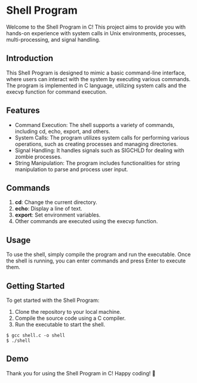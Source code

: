 # Shell Program
Welcome to the Shell Program in C! This project aims to provide you with hands-on experience with system calls in Unix environments, processes, multi-processing, and signal handling.

## Introduction
This Shell Program is designed to mimic a basic command-line interface, where users can interact with the system by executing various commands. The program is implemented in C language, utilizing system calls and the execvp function for command execution.

## Features
  * Command Execution: The shell supports a variety of commands, including cd, echo, export, and others.
  * System Calls: The program utilizes system calls for performing various operations, such as creating processes and managing directories.
  * Signal Handling: It handles signals such as SIGCHLD for dealing with zombie processes.
  * String Manipulation: The program includes functionalities for string manipulation to parse and process user input.
    
## Commands
  1. **cd**: Change the current directory.
  2. **echo**: Display a line of text.
  3. **export**: Set environment variables.
  4. Other commands are executed using the execvp function.
     
## Usage
To use the shell, simply compile the program and run the executable. Once the shell is running, you can enter commands and press Enter to execute them.

## Getting Started
To get started with the Shell Program:
   1. Clone the repository to your local machine.
   2. Compile the source code using a C compiler.
   3. Run the executable to start the shell.
```
$ gcc shell.c -o shell
$ ./shell
```
## Demo

[](https://example.com/your-video.mp4)

Thank you for using the Shell Program in C! Happy coding! 🚀
